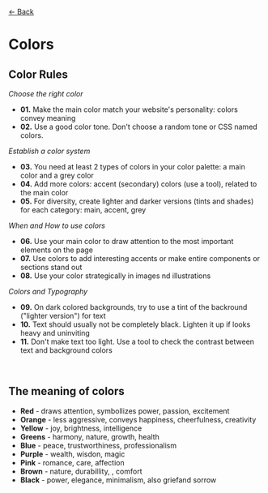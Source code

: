 [&larr; Back](./README.md)

# Colors

## Color Rules

_Choose the right color_

- **01.** Make the main color match your website's personality: colors convey meaning
- **02.** Use a good color tone. Don't choose a random tone or CSS named colors.

<div></div>

_Establish a color system_

- **03.** You need at least 2 types of colors in your color palette: a main color and a grey color
- **04.** Add more colors: accent (secondary) colors (use a tool), related to the main color
- **05.** For diversity, create lighter and darker versions (tints and shades) for each category: main, accent, grey

<div></div>

_When and How to use colors_

- **06.** Use your main color to draw attention to the most important elements on the page
- **07.** Use colors to add interesting accents or make entire components or sections stand out
- **08.** Use your color strategically in images nd illustrations

<div></div>

_Colors and Typography_

- **09.** On dark colored backgrounds, try to use a tint of the backround ("lighter version") for text
- **10.** Text should usually not be completely black. Lighten it up if looks heavy and uninviting
- **11.** Don't make text too light. Use a tool to check the contrast between text and background colors

<div></div>

<br>

## The meaning of colors

- **Red** - draws attention, symbollizes power, passion, excitement
- **Orange** - less aggressive, conveys happiness, cheerfulness, creativity
- **Yellow** - joy, brightness, intelligence
- **Greens** - harmony, nature, growth, health
- **Blue** - peace, trustworthiness, professionalism
- **Purple** - wealth, wisdon, magic
- **Pink** - romance, care, affection
- **Brown** - nature, durabillity, , comfort
- **Black** - power, elegance, minimalism, also griefand sorrow

<br>
